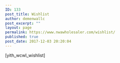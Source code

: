 ```yaml
---
ID: 133
post_title: Wishlist
author: demenwallc
post_excerpt: ""
layout: page
permalink: https://www.nwawholesaler.com/wishlist/
published: true
post_date: 2017-12-03 20:20:04
---
```

[yith_wcwl_wishlist]